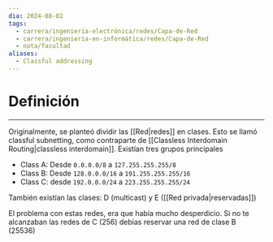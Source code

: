 ```yaml
---
dia: 2024-08-02
tags:
  - carrera/ingeniería-electrónica/redes/Capa-de-Red
  - carrera/ingeniería-en-informática/redes/Capa-de-Red
  - nota/facultad
aliases:
  - Classful addressing
---
```

# Definición
---
Originalmente, se planteó dividir las [[Red|redes]] en clases. Esto se llamó classful subnetting, como contraparte de [[Classless Interdomain Routing|classless interdomain]]. Existían tres grupos principales
* Class A: Desde `0.0.0.0/8` a `127.255.255.255/8`
* Class B: Desde `128.0.0.0/16` a `191.255.255.255/16`
* Class C: desde `192.0.0.0/24` a `223.255.255.255/24`

También existían las clases: D (multicast) y E ([[Red privada|reservadas]])

El problema con estas redes, era que había mucho desperdicio. Si no te alcanzaban las redes de C ($256$) debías reservar una red de clase B ($25536$)